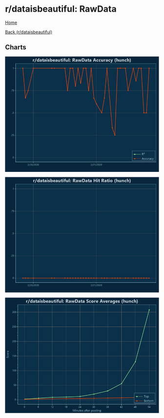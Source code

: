 # r/dataisbeautiful: RawData

[Home](../../index.md)

[Back (r/dataisbeautiful)](../hunch_dataisbeautiful.md)

## Charts

![r/dataisbeautiful R² (hunch)](../../images/models/hunch_dataisbeautiful_RawData_Accuracy.png "r/dataisbeautiful R² (hunch)")

![r/dataisbeautiful Hit Ratio (hunch)](../../images/models/hunch_dataisbeautiful_RawData_HitRatio.png "r/dataisbeautiful Hit Ratio (hunch)")

![r/dataisbeautiful Score Averages (hunch)](../../images/models/hunch_dataisbeautiful_RawData_Scores.png "r/dataisbeautiful Score Averages (hunch)")

